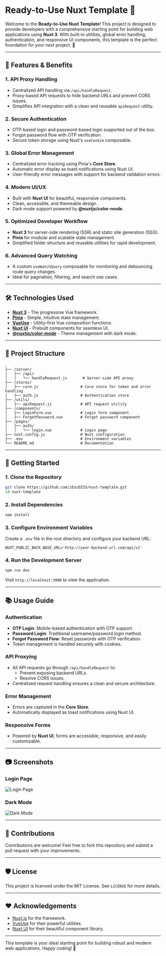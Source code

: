
# Ready-to-Use Nuxt Template 🚀

Welcome to the **Ready-to-Use Nuxt Template**! This project is designed to provide developers with a comprehensive starting point for building web applications using **Nuxt 3**. With built-in utilities, global error handling, authentication, and responsive UI components, this template is the perfect foundation for your next project. 🌟

---

## 🌟 Features & Benefits

### 1. **API Proxy Handling**
- Centralized API handling via `/api/handleRequest`.
- Proxy-based API requests to hide backend URLs and prevent CORS issues.
- Simplifies API integration with a clean and reusable `apiRequest` utility.

### 2. **Secure Authentication**
- OTP-based login and password-based login supported out of the box.
- Forgot password flow with OTP verification.
- Secure token storage using Nuxt's `useCookie` composable.

### 3. **Global Error Management**
- Centralized error tracking using Pinia's **Core Store**.
- Automatic error display as toast notifications using Nuxt UI.
- User-friendly error messages with support for backend validation errors.

### 4. **Modern UI/UX**
- Built with **Nuxt UI** for beautiful, responsive components.
- Clean, accessible, and themeable design.
- Dark mode support powered by **@nuxtjs/color-mode**.

### 5. **Optimized Developer Workflow**
- **Nuxt 3** for server-side rendering (SSR) and static site generation (SSG).
- **Pinia** for modular and scalable state management.
- Simplified folder structure and reusable utilities for rapid development.

### 6. **Advanced Query Watching**
- A custom `useWatchQuery` composable for monitoring and debouncing route query changes.
- Ideal for pagination, filtering, and search use cases.

---

## 🛠️ Technologies Used

- [**Nuxt 3**](https://nuxt.com) - The progressive Vue framework.
- [**Pinia**](https://pinia.vuejs.org/) - Simple, intuitive state management.
- [**VueUse**](https://vueuse.org/) - Utility-first Vue composition functions.
- [**Nuxt UI**](https://ui3.nuxt.dev/) - Prebuilt components for seamless UI.
- [**@nuxtjs/color-mode**](https://color-mode.nuxtjs.org/) - Theme management with dark mode.

---

## 📁 Project Structure

```
.
├── /server/
│   ├── /api/
│   │   └── handleRequest.js       # Server-side API proxy
├── /stores/
│   ├── core.js                   # Core store for token and error handling
│   ├── auth.js                   # Authentication store
├── /utils/
│   ├── apiRequest.js             # API request utility
├── /components/
│   ├── LoginForm.vue             # Login form component
│   ├── ForgetPassword.vue        # Forgot password component
├── /pages/
│   ├── auth/
│   │   └── login.vue             # Login page
├── nuxt.config.js                # Nuxt configuration
├── .env                          # Environment variables
└── README.md                     # Documentation
```

---

## 🚀 Getting Started

### 1. Clone the Repository
```bash
git clone https://github.com/iEnzO233/nuxt-template.git
cd nuxt-template
```

### 2. Install Dependencies
```bash
npm install
```

### 3. Configure Environment Variables
Create a `.env` file in the root directory and configure your backend URL:

```env
NUXT_PUBLIC_BACK_BASE_URL='http://your-backend-url.com/api/v1'
```

### 4. Run the Development Server
```bash
npm run dev
```
Visit `http://localhost:3000` to view the application.

---

## 📚 Usage Guide

### **Authentication**
- **OTP Login**: Mobile-based authentication with OTP support.
- **Password Login**: Traditional username/password login method.
- **Forgot Password Flow**: Reset passwords with OTP verification.
- Token management is handled securely with cookies.

### **API Proxying**
- All API requests go through `/api/handleRequest` to:
  - Prevent exposing backend URLs.
  - Resolve CORS issues.
- Centralized request handling ensures a clean and secure architecture.

### **Error Management**
- Errors are captured in the **Core Store**.
- Automatically displayed as toast notifications using Nuxt UI.

### **Responsive Forms**
- Powered by **Nuxt UI**, forms are accessible, responsive, and easily customizable.

---

## 📷 Screenshots

### Login Page
![Login Page](https://via.placeholder.com/800x400?text=Login+Page)

### Dark Mode
![Dark Mode](https://via.placeholder.com/800x400?text=Dark+Mode)

---

## 🤝 Contributions

Contributions are welcome! Feel free to fork this repository and submit a pull request with your improvements.

---

## 🛡️ License

This project is licensed under the MIT License. See `LICENSE` for more details.

---

## ❤️ Acknowledgements

- [Nuxt.js](https://nuxt.com) for the framework.
- [VueUse](https://vueuse.org/) for their powerful utilities.
- [Nuxt UI](https://ui3.nuxt.dev/) for their beautiful component library.

---

This template is your ideal starting point for building robust and modern web applications. Happy coding! 🎉
